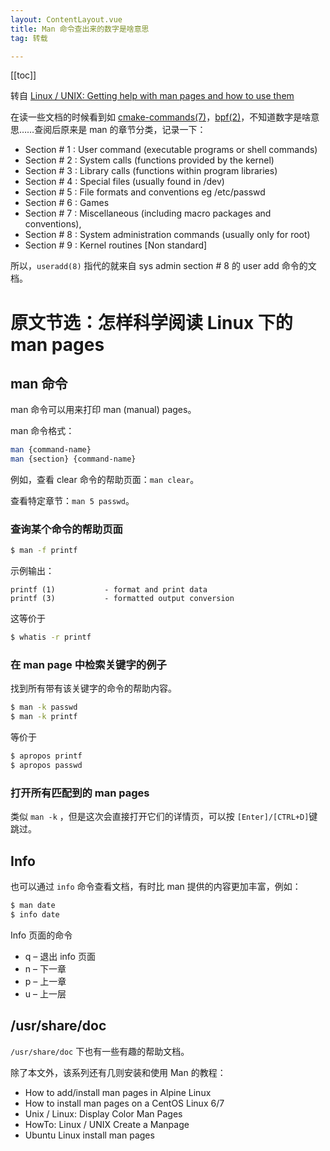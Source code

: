 ```yaml
---
layout: ContentLayout.vue
title: Man 命令查出来的数字是啥意思
tag: 转载

---
```


[[toc]]

转自 [Linux / UNIX: Getting help with man pages and how to use them](https://www.cyberciti.biz/faq/howto-use-linux-unix-man-pages/)

在读一些文档的时候看到如 [cmake-commands(7)](https://cmake.org/cmake/help/latest/manual/cmake-commands.7.html)，[bpf(2)](https://man7.org/linux/man-pages/man2/bpf.2.html)，不知道数字是啥意思……查阅后原来是 man 的章节分类，记录一下：

- Section # 1 : User command (executable programs or shell commands)
- Section # 2 : System calls (functions provided by the kernel)
- Section # 3 : Library calls (functions within program libraries)
- Section # 4 : Special files (usually found in /dev)
- Section # 5 : File formats and conventions eg /etc/passwd
- Section # 6 : Games
- Section # 7 : Miscellaneous (including macro packages and conventions),
- Section # 8 : System administration commands (usually only for root)
- Section # 9 : Kernel routines [Non standard]

所以，`useradd(8)` 指代的就来自 sys admin section # 8 的 user add 命令的文档。


# 原文节选：怎样科学阅读 Linux 下的 man pages

## man 命令

man 命令可以用来打印 man (manual) pages。

man 命令格式：
```bash
man {command-name}
man {section} {command-name}
```
例如，查看 clear 命令的帮助页面：`man clear`。

查看特定章节：`man 5 passwd`。

### 查询某个命令的帮助页面
```bash
$ man -f printf
```
示例输出：
```
printf (1)           - format and print data
printf (3)           - formatted output conversion
```
这等价于
```bash
$ whatis -r printf
````
### 在 man page 中检索关键字的例子
找到所有带有该关键字的命令的帮助内容。

```bash
$ man -k passwd
$ man -k printf
```
等价于
```bash
$ apropos printf
$ apropos passwd
```

### 打开所有匹配到的 man pages
类似 `man -k` ，但是这次会直接打开它们的详情页，可以按 `[Enter]/[CTRL+D]`键跳过。

## Info
也可以通过 `info` 命令查看文档，有时比 man 提供的内容更加丰富，例如：
```bash
$ man date
$ info date
```

Info 页面的命令
- q – 退出 info 页面
- n – 下一章
- p – 上一章
- u – 上一层


## /usr/share/doc
`/usr/share/doc` 下也有一些有趣的帮助文档。

除了本文外，该系列还有几则安装和使用 Man 的教程：
- How to add/install man pages in Alpine Linux
- How to install man pages on a CentOS Linux 6/7
- Unix / Linux: Display Color Man Pages
- HowTo: Linux / UNIX Create a Manpage
- Ubuntu Linux install man pages
 
 <Comment lang="zh-CN"/> 
 